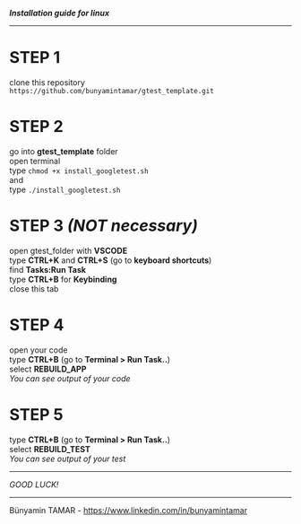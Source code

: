 ***Installation guide for linux***
* * *
# STEP 1
clone this repository  
`https://github.com/bunyamintamar/gtest_template.git`  

# STEP 2
go into **gtest_template** folder  
open terminal  
type `chmod +x install_googletest.sh`  
and  
type `./install_googletest.sh`  

# STEP 3 *(NOT necessary)*
open gtest_folder with **VSCODE**  
type **CTRL+K** and **CTRL+S** (go to **keyboard shortcuts**)  
find **Tasks:Run Task**  
type **CTRL+B** for **Keybinding**  
close this tab

# STEP 4
open your code  
type **CTRL+B** (go to **Terminal > Run Task..**)  
select **REBUILD_APP**  
*You can see output of your code*

# STEP 5
type **CTRL+B** (go to **Terminal > Run Task..**)  
select **REBUILD_TEST**  
*You can see output of your test*  

* * *
*GOOD LUCK!*  
* * *
Bünyamin TAMAR - https://www.linkedin.com/in/bunyamintamar